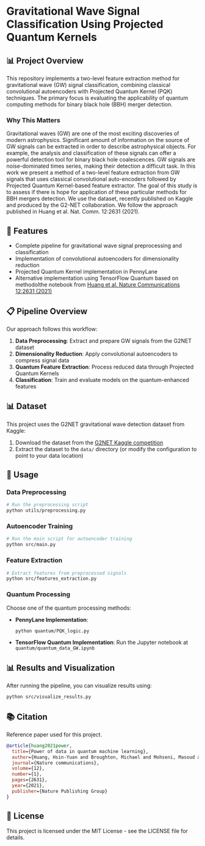 # Gravitational Wave Signal Classification Using Projected Quantum Kernels

## 📊 Project Overview

This repository implements a two-level feature extraction method for gravitational wave (GW) signal classification, combining classical convolutional autoencoders with Projected Quantum Kernel (PQK) techniques. The primary focus is evaluating the applicability of quantum computing methods for binary black hole (BBH) merger detection.

### Why This Matters

Gravitational waves (GW) are one of the most exciting discoveries of
modern astrophysics. Significant amount of information on the source of
GW signals can be extracted in order to describe astrophysical objects.
For example, the analysis and classification of these signals can offer
a powerful detection tool for binary black hole coalescences. GW signals
are noise-dominated times series, making their detection a difficult
task. In this work we present a method of a two-level feature extraction
from GW signals that uses classical convolutional auto-encoders followed
by Projected Quantum Kernel-based feature extractor. The goal of this
study is to assess if there is hope for application of these particular
methods for BBH mergers detection. We use the dataset, recently
published on Kaggle and produced by the G2-NET collaboration.
We follow the approach published in Huang et al. Nat. Comm. 12:2631 (2021).

## 🚀 Features

- Complete pipeline for gravitational wave signal preprocessing and classification
- Implementation of convolutional autoencoders for dimensionality reduction
- Projected Quantum Kernel implementation in PennyLane
- Alternative implementation using TensorFlow Quantum based on methodolthe notebook from [Huang et al. Nature Communications 12:2631 (2021)](https://www.nature.com/articles/s41467-021-22847-0)

## 📋 Pipeline Overview

Our approach follows this workflow:

1. **Data Preprocessing**: Extract and prepare GW signals from the G2NET dataset
2. **Dimensionality Reduction**: Apply convolutional autoencoders to compress signal data
3. **Quantum Feature Extraction**: Process reduced data through Projected Quantum Kernels
4. **Classification**: Train and evaluate models on the quantum-enhanced features

## 📊 Dataset

This project uses the G2NET gravitational wave detection dataset from Kaggle:

1. Download the dataset from the [G2NET Kaggle competition](https://www.kaggle.com/competitions/g2net-gravitational-wave-detection/overview)
2. Extract the dataset to the `data/` directory (or modify the configuration to point to your data location)

## 🔬 Usage

### Data Preprocessing

```bash
# Run the preprocessing script
python utils/preprocessing.py
```

### Autoencoder Training

```bash
# Run the main script for autoencoder training
python src/main.py
```

### Feature Extraction

```bash
# Extract features from preprocessed signals
python src/features_extraction.py
```

### Quantum Processing

Choose one of the quantum processing methods:

- **PennyLane Implementation**:
  ```bash
  python quantum/PQK_logic.py
  ```

- **TensorFlow Quantum Implementation**:
  Run the Jupyter notebook at `quantum/quantum_data_GW.ipynb`


## 📊 Results and Visualization

After running the pipeline, you can visualize results using:

```bash
python src/visualize_results.py
```

## 📚 Citation

Reference paper used for this project.

```bibtex
@article{huang2021power,
  title={Power of data in quantum machine learning},
  author={Huang, Hsin-Yuan and Broughton, Michael and Mohseni, Masoud and Babbush, Ryan and Boixo, Sergio and Neven, Hartmut and McClean, Jarrod R},
  journal={Nature communications},
  volume={12},
  number={1},
  pages={2631},
  year={2021},
  publisher={Nature Publishing Group}
}
```

## 📄 License

This project is licensed under the MIT License - see the LICENSE file for details.
